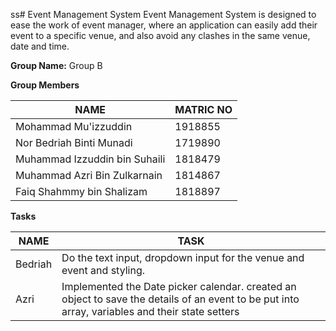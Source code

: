ss# Event Management System
Event Management System is designed to ease the work of event manager, where an application can easily add their event to a specific venue, and also avoid any clashes in the same venue, date and time.

**Group Name:** Group B

**Group Members**

NAME | MATRIC NO
------------ | -------------
Mohammad Mu'izzuddin | 1918855
Nor Bedriah Binti Munadi | 1719890
Muhammad Izzuddin bin Suhaili | 1818479
Muhammad Azri Bin Zulkarnain | 1814867
Faiq Shahmmy bin Shalizam | 1818897

**Tasks**

NAME | TASK
------------ | -------------
Bedriah | Do the text input, dropdown input for the venue and event and styling.
Azri | Implemented the Date picker calendar. created an object to save the details of an event to be put into array, variables and their state setters

